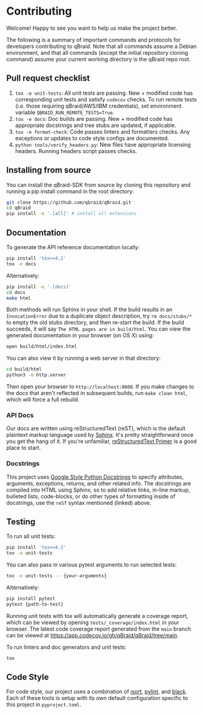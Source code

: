 # Contributing

Welcome! Happy to see you want to help us make the project better.

The following is a summary of important commands and protocols for developers contributing to qBraid. Note that all
commands assume a Debian environment, and that all commands (except the initial repository cloning command) assume
your current working directory is the qBraid repo root.

## Pull request checklist

1. `tox -e unit-tests`: All unit tests are passing. New + modified code has corresponding unit tests and satisfy `codecov` checks. To run remote tests (i.e. those requiring qBraid/AWS/IBM credentials), set environment variable `QBRAID_RUN_REMOTE_TESTS=True`.
2. `tox -e docs`: Doc builds are passing. New + modified code has appropriate docstrings and tree stubs are updated, if applicable.
3. `tox -e format-check`: Code passes linters and formatters checks. Any exceptions or updates to code style configs are documented.
4. `python tools/verify_headers.py`: New files have appropriate licensing headers. Running headers script passes checks.

## Installing from source

You can install the qBraid-SDK from source by cloning this repository and running a pip install command in the root directory:

```bash
git clone https://github.com/qbraid/qBraid.git
cd qBraid
pip install -e '.[all]' # install all extensions
```

## Documentation

To generate the API reference documentation locally:

```bash
pip install 'tox>=4.2'
tox -e docs
```

Alternatively:

```bash
pip install -e '.[docs]'
cd docs
make html
```

Both methods will run Sphinx in your shell. If the build results in an `InvocationError` due to a 
duplicate object description, try `rm docs/stubs/*` to empty the old stubs directory, and then 
re-start the build. If the build succeeds, it will say `The HTML pages are in build/html`. You can 
view the generated documentation in your browser (on OS X) using:

```bash
open build/html/index.html
```

You can also view it by running a web server in that directory:

```bash
cd build/html
python3 -m http.server
```

Then open your browser to `http://localhost:8000`. If you make changes to the docs that aren't
reflected in subsequent builds, run `make clean html`, which will force a full rebuild.

### API Docs

Our docs are written using reStructuredText (reST), which is the default plaintext markup language used by [Sphinx](https://docs.readthedocs.io/en/stable/intro/getting-started-with-sphinx.html). It's pretty straightforward once you get the hang of it. If you're unfamiliar, [reStructuredText Primer](https://www.sphinx-doc.org/en/master/usage/restructuredtext/basics.html#restructuredtext-primer) is a good place to start.

### Docstrings

This project uses [Google Style Python Docstrings](https://sphinxcontrib-napoleon.readthedocs.io/en/latest/example_google.html)
to specify attributes, arguments, exceptions, returns, and other related info. The docstrings are compiled into HTML using Sphinx,
so to add relative links, in-line markup, bulleted lists, code-blocks, or do other types of formatting inside of docstrings, use
the `reST` syntax mentioned (linked) above.

## Testing

To run all unit tests:

```bash
pip install 'tox>=4.2'
tox -e unit-tests
```

You can also pass in various pytest arguments to run selected tests:

```bash
tox -e unit-tests -- {your-arguments}
```

Alternatively:

```bash
pip install pytest
pytest {path-to-test}
```

Running unit tests with tox will automatically generate a coverage report, which can be viewed by
opening `tests/_coverage/index.html` in your browser. The latest code coverage report generated
from the `main` branch can be viewed at https://app.codecov.io/gh/qBraid/qBraid/tree/main.

To run linters and doc generators and unit tests:

```bash
tox
```

## Code Style

For code style, our project uses a combination of [isort](https://github.com/PyCQA/isort), [pylint](https://github.com/pylint-dev/pylint),
and [black](https://github.com/psf/black). Each of these tools is setup with its own default configuration specific to this project in `pyproject.toml`.
